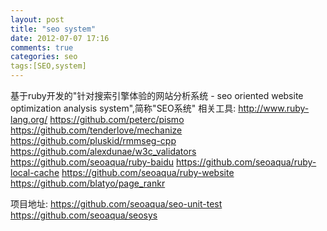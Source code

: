 ```yaml
---
layout: post
title: "seo system"
date: 2012-07-07 17:16
comments: true
categories: seo
tags:[SEO,system]
---
```


基于ruby开发的"针对搜索引擎体验的网站分析系统 - seo oriented website optimization analysis system",简称"SEO系统"
相关工具:
http://www.ruby-lang.org/
https://github.com/peterc/pismo
https://github.com/tenderlove/mechanize
https://github.com/pluskid/rmmseg-cpp
https://github.com/alexdunae/w3c_validators
https://github.com/seoaqua/ruby-baidu
https://github.com/seoaqua/ruby-local-cache
https://github.com/seoaqua/ruby-website
https://github.com/blatyo/page_rankr

项目地址:
https://github.com/seoaqua/seo-unit-test
https://github.com/seoaqua/seosys
